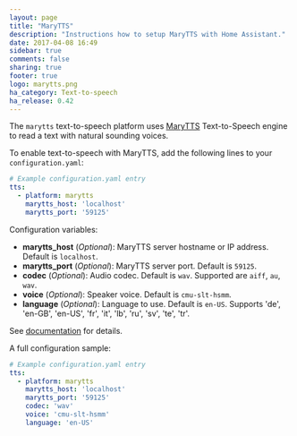 ```yaml
---
layout: page
title: "MaryTTS"
description: "Instructions how to setup MaryTTS with Home Assistant."
date: 2017-04-08 16:49
sidebar: true
comments: false
sharing: true
footer: true
logo: marytts.png
ha_category: Text-to-speech
ha_release: 0.42
---
```


The `marytts` text-to-speech platform uses [MaryTTS](http://mary.dfki.de/) Text-to-Speech engine to read a text with natural sounding voices.

To enable text-to-speech with MaryTTS, add the following lines to your `configuration.yaml`:

```yaml
# Example configuration.yaml entry
tts:
  - platform: marytts
    marytts_host: 'localhost'
    marytts_port: '59125'
```

Configuration variables:

- **marytts_host** (*Optional*): MaryTTS server hostname or IP address. Default is `localhost`.
- **marytts_port** (*Optional*): MaryTTS server port. Default is `59125`.
- **codec** (*Optional*): Audio codec. Default is `wav`. Supported are `aiff`, `au`, `wav`.
- **voice** (*Optional*): Speaker voice. Default is `cmu-slt-hsmm`.
- **language** (*Optional*): Language to use. Default is `en-US`. Supports 'de', 'en-GB', 'en-US', 'fr', 'it', 'lb', 'ru', 'sv', 'te', 'tr'.

See [documentation](http://mary.dfki.de/documentation/index.html) for details.

A full configuration sample:

```yaml
# Example configuration.yaml entry
tts:
  - platform: marytts
    marytts_host: 'localhost'
    marytts_port: '59125'
    codec: 'wav'
    voice: 'cmu-slt-hsmm'
    language: 'en-US'
```

